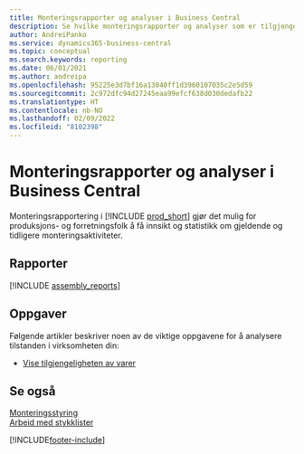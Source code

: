 ```yaml
---
title: Monteringsrapporter og analyser i Business Central
description: Se hvilke monteringsrapporter og analyser som er tilgjengelige i standardversjonen av Business Central, slik at du kan holde oversikt over virksomheten.
author: AndreiPanko
ms.service: dynamics365-business-central
ms.topic: conceptual
ms.search.keywords: reporting
ms.date: 06/01/2021
ms.author: andreipa
ms.openlocfilehash: 95225e3d7bf16a13040ff1d3960107035c2e5d59
ms.sourcegitcommit: 2c972dfc94d27245eaa99efcf638d030dedafb22
ms.translationtype: HT
ms.contentlocale: nb-NO
ms.lasthandoff: 02/09/2022
ms.locfileid: "8102398"
---
```

# <a name="assembly-reports-and-analytics-in-business-central"></a>Monteringsrapporter og analyser i Business Central

Monteringsrapportering i [!INCLUDE [prod_short](includes/prod_short.md)] gjør det mulig for produksjons- og forretningsfolk å få innsikt og statistikk om gjeldende og tidligere monteringsaktiviteter.  

## <a name="reports"></a>Rapporter
[!INCLUDE [assembly_reports](includes/assembly-reports-include.md)]

## <a name="tasks"></a>Oppgaver

Følgende artikler beskriver noen av de viktige oppgavene for å analysere tilstanden i virksomheten din:

* [Vise tilgjengeligheten av varer](inventory-how-availability-overview.md)

## <a name="see-also"></a>Se også

[Monteringsstyring](assembly-assemble-items.md)  
[Arbeid med stykklister](inventory-how-work-boms.md)  


[!INCLUDE[footer-include](includes/footer-banner.md)]
